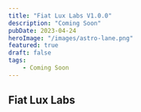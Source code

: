 ```yaml
---
title: "Fiat Lux Labs V1.0.0"
description: "Coming Soon"
pubDate: 2023-04-24
heroImage: "/images/astro-lane.png"
featured: true
draft: false
tags:
    - Coming Soon
---
```


## Fiat Lux Labs
